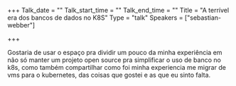 +++
Talk_date = ""
Talk_start_time = ""
Talk_end_time = ""
Title = "A terrível era dos bancos de dados no K8S"
Type = "talk"
Speakers = ["sebastian-webber"]

+++

Gostaria de usar o espaço pra dividir um pouco da minha experiência em não só manter um projeto open source pra simplificar o uso de banco no k8s, como também compartilhar como foi minha experiencia me migrar de vms para o kubernetes, das coisas que gostei e as que eu sinto falta.